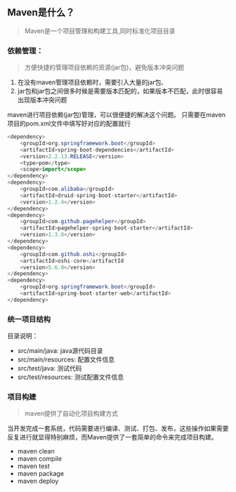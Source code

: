 ## Maven是什么？
> Maven是一个项目管理和构建工具,同时标准化项目目录

### 依赖管理：
> 方便快捷的管理项目依赖的资源(jar包)，避免版本冲突问题

1. 在没有maven管理项目依赖时，需要引入大量的jar包、
2. jar包和jar包之间很多时候是需要版本匹配的，如果版本不匹配，此时很容易出现版本冲突问题

maven进行项目依赖(jar包)管理，可以很便捷的解决这个问题。 只需要在maven项目的pom.xml文件中填写好对应的配置就行
```java
<dependency>
    <groupId>org.springframework.boot</groupId>
    <artifactId>spring-boot-dependencies</artifactId>
    <version>2.2.13.RELEASE</version>
    <type>pom</type>
    <scope>import</scope>
</dependency>
<dependency>
    <groupId>com.alibaba</groupId>
    <artifactId>druid-spring-boot-starter</artifactId>
    <version>1.2.4</version>
</dependency>
<dependency>
    <groupId>com.github.pagehelper</groupId>
    <artifactId>pagehelper-spring-boot-starter</artifactId>
    <version>1.3.0</version>
</dependency>
<dependency>
    <groupId>com.github.oshi</groupId>
    <artifactId>oshi-core</artifactId
    <version>5.6.0</version>
</dependency>
<dependency>
    <groupId>org.springframework.boot</groupId>
    <artifactId>spring-boot-starter-web</artifactId>
</dependency>
```
### 统一项目结构 
目录说明： 
- src/main/java: java源代码目录 
- src/main/resources: 配置文件信息 
- src/test/java: 测试代码 
- src/test/resources: 测试配置文件信息

### 项目构建
> maven提供了自动化项目构建方式

当开发完成一套系统，代码需要进行编译、测试、打包、发布，这些操作如果需要反复进行就显得特别麻烦，而Maven提供了一套简单的命令来完成项目构建。

-  maven clean
-  maven compile
-  maven test
-  maven package
-  maven deploy
